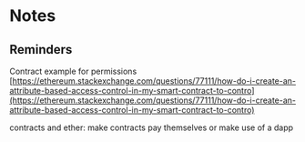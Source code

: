 # Notes

## Reminders

Contract example for permissions [https://ethereum.stackexchange.com/questions/77111/how-do-i-create-an-attribute-based-access-control-in-my-smart-contract-to-contro](https://ethereum.stackexchange.com/questions/77111/how-do-i-create-an-attribute-based-access-control-in-my-smart-contract-to-contro)

contracts and ether: make contracts pay themselves or make use of a dapp


